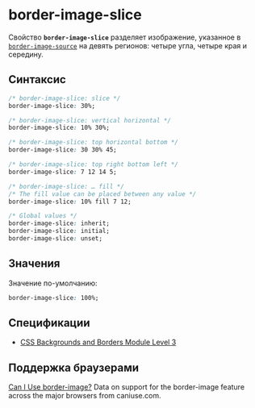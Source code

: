 # border-image-slice

Свойство **`border-image-slice`** разделяет изображение, указанное в [`border-image-source`](border-image-source.md) на девять регионов: четыре угла, четыре края и середину.

## Синтаксис

```css
/* border-image-slice: slice */
border-image-slice: 30%;

/* border-image-slice: vertical horizontal */
border-image-slice: 10% 30%;

/* border-image-slice: top horizontal bottom */
border-image-slice: 30 30% 45;

/* border-image-slice: top right bottom left */
border-image-slice: 7 12 14 5;

/* border-image-slice: … fill */
/* The fill value can be placed between any value */
border-image-slice: 10% fill 7 12;

/* Global values */
border-image-slice: inherit;
border-image-slice: initial;
border-image-slice: unset;
```

## Значения

Значение по-умолчанию:

```css
border-image-slice: 100%;
```

## Спецификации

- [CSS Backgrounds and Borders Module Level 3](https://drafts.csswg.org/css-backgrounds-3/#border-image-slice)

## Поддержка браузерами

<p class="ciu_embed" data-feature="border-image" data-periods="future_1,current,past_1,past_2">
  <a href="http://caniuse.com/#feat=border-image">Can I Use border-image?</a> Data on support for the border-image feature across the major browsers from caniuse.com.
</p>
